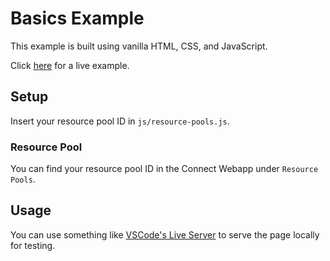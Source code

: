 # Basics Example
This example is built using vanilla HTML, CSS, and JavaScript.

Click [here](https://connect-webview-basics.netlify.app/) for a live example.

## Setup
Insert your resource pool ID in `js/resource-pools.js`.

### Resource Pool
You can find your resource pool ID in the Connect Webapp under `Resource Pools`.

## Usage
You can use something like [VSCode's Live Server](https://ritwickdey.github.io/vscode-live-server/) to serve the page locally for testing.
